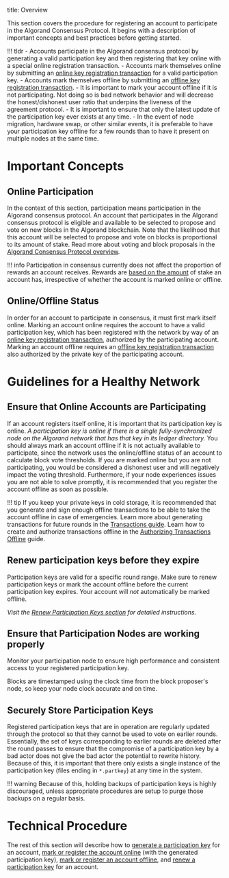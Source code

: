 title: Overview

This section covers the procedure for registering an account to participate in the Algorand Consensus Protocol. It begins with a description of important concepts and best practices before getting started. 

!!! tldr
	- Accounts participate in the Algorand consensus protocol by generating a valid participation key and then registering that key online with a special online registration transaction.
	- Accounts mark themselves online by submitting an [online key registration transaction](/get-details/transactions/#register-account-online) for a valid participation key.
	- Accounts mark themselves offline by submitting an [offline key registration transaction](/get-details/transactions/#register-account-offline). 
	- It is important to mark your account offline if it is not participating. Not doing so is bad network behavior and will decrease the honest/dishonest user ratio that underpins the liveness of the agreement protocol.
	- It is important to ensure that only the latest update of the participation key ever exists at any time.
	- In the event of node migration, hardware swap, or other similar events, it is preferable to have your participation key offline for a few rounds than to have it present on multiple nodes at the same time.

# Important Concepts

## Online Participation
In the context of this section, participation means participation in the Algorand consensus protocol. An account that participates in the Algorand consensus protocol is eligible and available to be selected to propose and vote on new blocks in the Algorand blockchain. Note that the likelihood that this account will be selected to propose and vote on blocks is proportional to its amount of stake. Read more about voting and block proposals in the [Algorand Consensus Protocol overview](/get-details/algorand_consensus#the-algorand-consensus-protocol).

!!! info
    Participation in consensus currently does not affect the proportion of rewards an account receives. Rewards are [based on the amount](https://algorand.foundation/rewards-faq) of stake an account has, irrespective of whether the account is marked online or offline. 

## Online/Offline Status
In order for an account to participate in consensus, it must first mark itself online. Marking an account online requires the account to have a valid participation key, which has been registered with the network by way of an [online key registration transaction](/get-details/transactions/#register-account-online), authorized by the participating account. Marking an account offline requires an [offline key registration transaction](/get-details/transactions/#register-account-offline) also authorized by the private key of the participating account.

# Guidelines for a Healthy Network

## Ensure that Online Accounts are Participating
If an account registers itself online, it is important that its participation key is online. _A participation key is online if there is a single fully-synchronized node on the Algorand network that has that key in its ledger directory._ You should always mark an account offline if it is not actually available to participate, since the network uses the online/offline status of an account to calculate block vote thresholds. If you are marked online but you are not participating, you would be considered a dishonest user and will negatively impact the voting threshold. Furthermore, if your node experiences issues you are not able to solve promptly, it is recommended that you register the account offline as soon as possible.

!!! tip
	If you keep your private keys in cold storage, it is recommended that you generate and sign enough offline transactions to be able to take the account offline in case of emergencies. Learn more about generating transactions for future rounds in the [Transactions guide](/get-details/transactions/#). Learn how to create and authorize transactions offline in the [Authorizing Transactions Offline](/get-details/transactions/offline_transactions) guide.

## Renew participation keys before they expire
Participation keys are valid for a specific round range. Make sure to renew participation keys or mark the account offline before the current participation key expires. Your account will _not_ automatically be marked offline.

_Visit the [Renew Participation Keys section](./renew.md) for detailed instructions._

## Ensure that Participation Nodes are working properly
Monitor your participation node to ensure high performance and consistent access to your registered participation key. 

Blocks are timestamped using the clock time from the block proposer's node, so keep your node clock accurate and on time.

## Securely Store Participation Keys

Registered participation keys that are in operation are regularly updated through the protocol so that they cannot be used to vote on earlier rounds. Essentially, the set of keys corresponding to earlier rounds are deleted after the round passes to ensure that the compromise of a participation key by a bad actor does not give the bad actor the potential to rewrite history. Because of this, it is important that there only exists a single instance of the participation key (files ending in `*.partkey`) at any time in the system. 

!!! warning
	Because of this, holding backups of participation keys is highly discouraged, unless appropriate procedures are setup to purge those backups on a regular basis.

# Technical Procedure

The rest of this section will describe how to [generate a participation key](./generate_keys.md) for an account, [mark or register the account online](./online.md) (with the generated participation key), [mark or register an account offline](./offline.md), and [renew a participation key](./renew.md) for an account.
